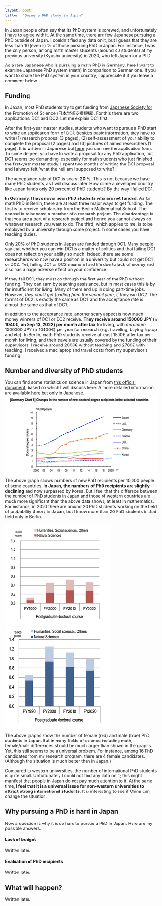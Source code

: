 ```yaml
---
layout: post
title:  "Doing a PhD study in Japan"
---
```


In Japan people often say that its PhD system is screwed, and unfortunately I have to agree with it.
At the same time, there are few Japanese pursuing a PhD outside of Japan. I couldn't find any data on it, but
I guess that they are less than 10 (even 5) % of those pursuing PhD in Japan.
For instance, I was the only person, among math master students (around 40 students) at my previous university (Kyushu university) in 2020, who
left Japan for a PhD.

As a rare Japanese who is pursuing a math PhD in Germany, here I want to examine Japanese PhD system (math) in
comparison to German one.
If you want to share the PhD system in your country, I appreciate it if you leave a comment below.

## Funding
In Japan, most PhD students try to get funding from [Japanese Society for the Promotion of Science](https://www.jsps.go.jp/english/index.html) (日本学術支援機構).
For this there are two applications: DC1 and DC2. Let me explain DC1 first.

After the first-year master studies, students who want to pursue a PhD start to write an application form
of DC1. Besides basic information, they have to write (1) research proposal (3 pages), (2) self-assessment of your ability to complete the proposal (2 pages) and (3) pictures of aimed researchers (1 page).
It is written in Japanese but [here](https://www.jsps.go.jp/j-pd/data/boshu/03_dc_naiyo.pdf) you can see
the application form.
To some degree, you have to write a proposal for any PhD application, but DC1 seems too demanding,
especially for math students who just finished the first-year master study.
I spent two months of writing the DC1 proposal and I always felt 'what the hell am I supposed to write?'.

The acceptance rate of DC1 is scary: **20 %**.
This is not because we have many PhD students, as I will discuss later. How come a developed country like Japan
funds only 20 percent of PhD students?
By the way I failed DC1.

**In Germany, I have never seen PhD students who are not funded**. As for math PhD in Berlin,
there are at least three major ways to get funding. The first is to receive scholarship from the Berlin Mathematical
School. The second is to become a member of a research project. The disadvantage is that you are a part of a research
project and hence you cannot always do whatever research you want to do.
The third, which applies to me, is to be employed by a university through some project. In some cases you have teaching duties.

Only 20% of PhD students in Japan are funded through DC1. Many people say that whether you can win DC1 is a
matter of politics and that failing DC1 does not reflect on your ability so much. Indeed, there are some
researchers who now have a position in a university but could not get DC1 or DC2. Yet, failing DC1 or DC2 means
a hard life due to lack of money and also has a huge adverse effect on your confidence.

If they fail DC1, they must go through the first year of the PhD without funding. They can earn by teaching assistance, but in most cases this is by far insufficient for living. Many of them end up in doing part-time jobs.
However, *they could get funding from the second year, if they win DC2*. The format of DC2 is exactly the same
as DC1, and the acceptance rate is almost the same as that of DC1.

In addition to the acceptance rate, another scary aspect is how much money winners of DC1 or DC2 receive.
**They receive around 150000 JPY (≈ 1040€, on Sep 13, 2022) per month after tax** for living, with *maximum* 1500000 JPY (≈ 10400€) per year for
research (e.g. traveling, buying laptop and etc).
In Berlin, math PhD students receive at least 1500€ after tax per month for living, and their travels are usually covered by
the funding of their supervisors. I receive around 2000€ without teaching and 2700€ with teaching.
I received a mac laptop and travel costs from my supervisor's funding.

## Number and diversity of PhD students
You can find some statistics on science in Japan from [this official document](https://www.nistep.go.jp/wp/wp-content/uploads/NISTEP-RM311-SummaryE.pdf), based on which I will discuss here.
A more detailed information are available [here](https://www.nistep.go.jp/research/science-and-technology-indicators-and-scientometrics/indicators) but only in Japanese.
![number of PhDs](/assets/2022-09-13-number-of-phds.png)
The above graph shows numbers of new PhD recipients per 10,000 people of some countries.
**In Japan, the numbers of PhD recipients are slightly declining** and now surpassed by Korea.
But I feel that the differece between the number of PhD students in Japan and those of western countries
are much more significant than the above data shows, at least in mathematics.
For instance, in 2020 there are around 20 PhD students working on the field of probability theory in Japan, but
I know more than 20 PhD students in that field only in Berlin.

<img src="/assets/2022-09-13-number-of-phds-female.png" width="350"/>
<img src="/assets/2022-09-13-number-of-phds-male.png" width="350"/>

The above graphs show the number of female (red) and male (blue) PhD students in Japan.
But in many fields of science including math, female/male differences should be much larger than shown in the graphs.
Yet, this still seems to be a universal problem. For instance, among 16 PhD candidates from
[my research program](https://www3.math.tu-berlin.de/stoch/IRTG/phd-students/), there are 4 female candidates.
(Although the situation is much better than in Japan.)

Compared to western universities, the number of international PhD students is quite small. Unfortunately I could not find any data on it; this might manifest that people in Japan do not pay
much attention to it. At the same time, **I feel that it is a universal issue for non-western universities to attract strong international students**.
It is interesting to see if China can change the situation.


## Why pursuing a PhD is hard in Japan
Now a question is why it is so hard to pursue a PhD in Japan. Here are my possible answers.

#### Lack of budget
Written later.

#### Evaluation of PhD recipients
Written later.


## What will happen?
Written later.
